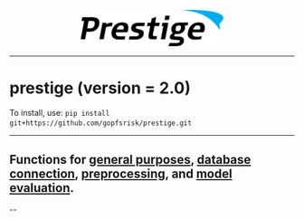 <p align="center"><img src="img/prestige_logo.png" alt="Prestige logo" width=50% height=50% /></p>

---
<h1>prestige (version = 2.0)</h1>

To install, use: ```pip install git+https://github.com/gopfsrisk/prestige.git```

---
## Functions for [general purposes](doc/general.md), [database connection](doc/db_connection.md), [preprocessing](doc/preprocessing.md), and [model evaluation](doc/model_eval.md).

--